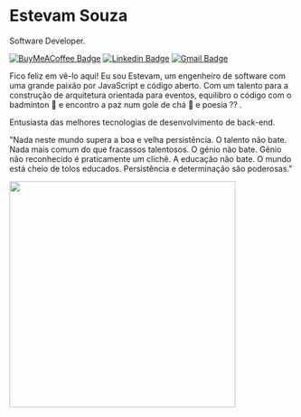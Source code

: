 # Estevam Souza

Software Developer.

[![BuyMeACoffee Badge](https://img.shields.io/badge/-@estevamsl-00875f?style=flat-square&labelColor=00875f&logo=buymeacoffee&logoColor=white&link=https://buymeacoffee.com/estevamsl)](https://buymeacoffee.com/estevamsl)
[![Linkedin Badge](https://img.shields.io/badge/-Estevam%20Souza-00875f?style=flat-square&logo=Linkedin&logoColor=white&link=https://www.linkedin.com/in/estevam-souza)](https://www.linkedin.com/in/estevam-souza) 
[![Gmail Badge](https://img.shields.io/badge/-contato@estevamsouza.com.br-00875f?style=flat-square&logo=Gmail&logoColor=white&link=mailto:contato@estevamsouza.com.br)](mailto:contato@estevamsouza.com.br)

Fico feliz em vê-lo aqui! Eu sou Estevam, um engenheiro de software com uma grande paixão por JavaScript e código aberto. Com um talento para a construção de arquitetura orientada para eventos, equilibro o código com o badminton 🏸 e encontro a paz num gole de chá 🍵 e poesia  ⁇ .

Entusiasta das melhores tecnologias de desenvolvimento de back-end.

"Nada neste mundo supera a boa e velha persistência. O talento não bate. Nada mais comum do que fracassos talentosos. O génio não bate. Gênio não reconhecido é praticamente um clichê. A educação não bate. O mundo está cheio de tolos educados. Persistência e determinação são poderosas."

<img width="400"
src="https://skillicons.dev/icons?i=html,css,js,ts,nextjs,vite,vercel,nodejs,java,nest,mysql,mongodb,postgres,git,github,linux,docker" />

